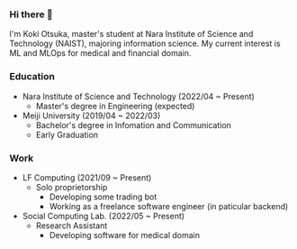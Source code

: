 ### Hi there 👋
I'm Koki Otsuka, master's student at Nara Institute of Science and Technology (NAIST), majoring information science.
My current interest is ML and MLOps for medical and financial domain.

### Education
- Nara Institute of Science and Technology (2022/04 ~ Present)
  - Master's degree in Engineering (expected)
- Meiji University (2019/04 ~ 2022/03)
  - Bachelor's degree in Infomation and Communication
  - Early Graduation

### Work
- LF Computing (2021/09 ~ Present)
  - Solo proprietorship
    - Developing some trading bot
    - Working as a freelance software engineer (in paticular backend)
- Social Computing Lab. (2022/05 ~ Present)
  - Research Assistant
    - Developing software for medical domain

